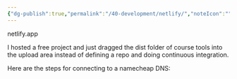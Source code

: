 ```yaml
---
{"dg-publish":true,"permalink":"/40-development/netlify/","noteIcon":"","created":"2024.08.29 17:17","updated":"2024.09.09 16:17"}
---
```



netlify.app

I hosted a free project and just dragged the dist folder of course tools into the upload area instead of defining a repo and doing continuous integration.

Here are the steps for connecting to a namecheap DNS:
